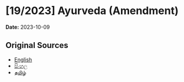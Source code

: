 # [19/2023] Ayurveda (Amendment)

**Date:** 2023-10-09

## Original Sources

- [English](https://documents.gov.lk/view/acts/2023/10/19-2023_E.pdf)
- [සිංහල](https://documents.gov.lk/view/acts/2023/10/19-2023_S.pdf)
- [தமிழ்](https://documents.gov.lk/view/acts/2023/10/19-2023_T.pdf)
